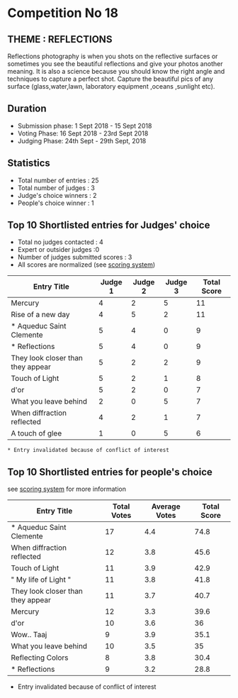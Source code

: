
# Competition No 18

## THEME : REFLECTIONS

Reflections photography is when you shots on the reflective surfaces or sometimes you see the beautiful reflections and give your photos another meaning. It is also a science because you should know the right angle and techniques to capture a perfect shot. Capture the beautiful pics of any surface (glass,water,lawn, laboratory equipment ,oceans ,sunlight etc).

## Duration
* Submission phase: 1 Sept 2018 - 15 Sept 2018
* Voting Phase: 16 Sept 2018 -  23rd Sept 2018
* Judging Phase: 24th Sept -  29th Sept, 2018

## Statistics
* Total number of entries : 25
* Total number of judges : 3
* Judge's choice winners : 2
* People's choice winner : 1


## Top 10 Shortlisted entries for Judges' choice

* Total no judges contacted : 4
* Expert or outsider judges :0
* Number of judges submitted scores : 3
* All scores are normalized (see [scoring system](https://github.com/photography-ncbs/competition/blob/master/scoring.md))

| Entry Title |Judge 1 |Judge 2 |Judge 3| Total Score |
| --- | --- | --- | ---| ---|
|Mercury|	4|	2|	5|	11|
|Rise of a new day|	4	|5	|2|	11|
|* Aqueduc Saint Clemente|	5	|4	| 0	| 9|
|* Reflections|	5|	4	|0|	9|
|They look closer than they appear|	5|	2	|2	|9|
|Touch of Light	|5 |	2|	1|	8|
|d'or	|5	|2	| 0| 	7 |
|What you leave behind	|2	| 0 |	5	| 7
|When diffraction reflected	|4 |	2	| 1 |	7 |
|A touch of glee	|1	| 0 |	5	| 6

    * Entry invalidated because of conflict of interest 

## Top 10 Shortlisted entries for people's choice
see [scoring system](https://github.com/photography-ncbs/competition/blob/master/scoring.md) for more information 

| Entry Title | Total Votes |  Average Votes | Total Score |
| --- | --- |--- |---  |
|* Aqueduc Saint Clemente |	17 |	4.4	| 74.8 |
|When diffraction reflected |	12 |	3.8	|45.6|
|Touch of Light	|11	|3.9|	42.9|
|" My life of Light " |	11 |	3.8	|41.8|
|They look closer than they appear |11|	3.7	|40.7|
|Mercury|	12|	3.3	|39.6|
|d'or	|10	|3.6|	36|
|Wow.. Taaj |	9|	3.9|	35.1|
|What you leave behind	|10	|3.5|	35|
|Reflecting Colors |	8|	3.8	|30.4|
|* Reflections |	9|	3.2|	28.8|
   * Entry invalidated because of conflict of interest  


